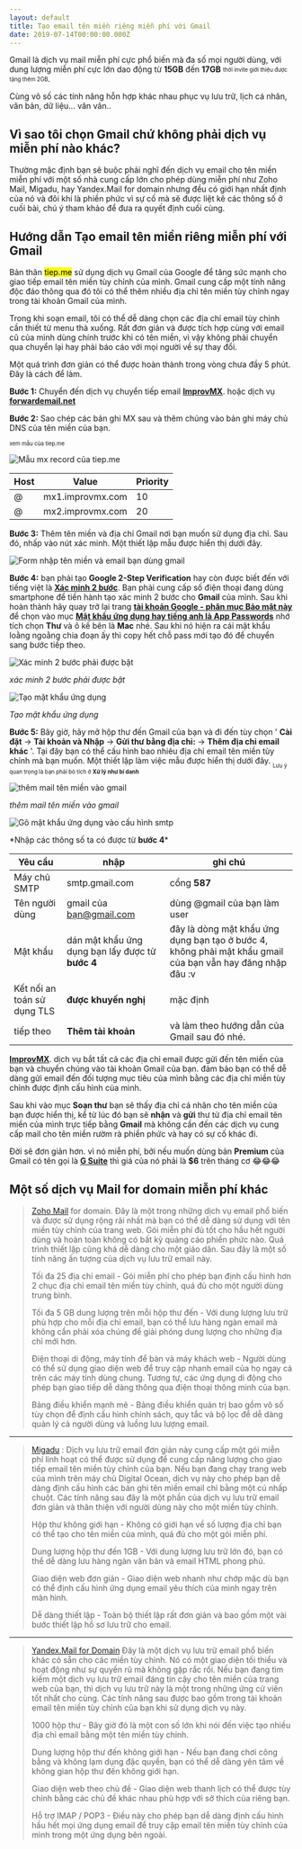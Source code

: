 ```yaml
---
layout: default
title: Tạo email tên miền riêng miễn phí với Gmail
date: 2019-07-14T00:00:00.000Z
---
```

Gmail là dịch vụ mail miễn phí cực phổ biến mà đa số mọi người dùng, với dung lượng miễn phí cực lớn dao động từ **15GB** đến **17GB** <sub><sup>thời invite giới thiệu được tặng thêm 2GB</sup></sub>.

Cùng vô số các tính năng hỗn hợp khác nhau phục vụ lưu trữ, lịch cá nhân, văn bản, dữ liệu... vân vân..

## Vì sao tôi chọn Gmail chứ không phải dịch vụ miễn phí nào khác?

Thường mặc định bạn sẽ buộc phải nghĩ đến dịch vụ email cho tên miền miễn phí với một số nhà cung cấp lớn cho phép dùng miễn phí như Zoho Mail, Migadu, hay Yandex.Mail for domain nhưng đều có giới hạn nhất định của nó và đôi khi là phiền phức vì sự cố mà sẽ được liệt kê các thông số ở cuối bài, chú ý tham khảo để đưa ra quyết định cuối cùng.

## Hướng dẫn Tạo email tên miền riêng miễn phí với Gmail

Bản thân <mark>tiep.me</mark> sử dụng dịch vụ Gmail của Google để tăng sức mạnh cho giao tiếp email tên miền tùy chỉnh của mình. Gmail cung cấp một tính năng độc đáo thông qua đó tôi có thể thêm nhiều địa chỉ tên miền tùy chỉnh ngay trong tài khoản Gmail của mình. 

Trong khi soạn email, tôi có thể dễ dàng chọn các địa chỉ email tùy chỉnh cần thiết từ menu thả xuống. Rất đơn giản và được tích hợp cùng với email cũ của mình dùng chính trước khi có tên miền, vì vậy không phải chuyển qua chuyển lại hay phải báo cáo với mọi người về sự thay đổi.

Một quá trình đơn giản có thể được hoàn thành trong vòng chưa đầy 5 phút. Đây là cách để làm. 

**Bước 1:** Chuyển đến dịch vụ chuyển tiếp email [**ImprovMX**](https://improvmx.com). hoặc dịch vụ [**forwardemail.net**](https://forwardemail.net/#/)

**Bước 2:** Sao chép các bản ghi MX sau và thêm chúng vào bản ghi máy chủ DNS của tên miền của bạn.

<sub><sub>xem mẫu của tiep.me</sub></sub>

![Mẫu mx record của tiep.me](https://data.tiep.me/assets/img/images/og-images/gmail/dns_mx.png)

| **Host** | **Value**        | **Priority** |
| -------- | ---------------- | ------------ |
| @        | mx1.improvmx.com | 10           |
| @        | mx2.improvmx.com | 20           |

**Bước 3:** Thêm tên miền và địa chỉ Gmail nơi bạn muốn sử dụng địa chỉ. Sau đó, nhấp vào nút xác minh. Một thiết lập mẫu được hiển thị dưới đây.

![Form nhập tên miền và email bạn dùng gmail](https://data.tiep.me/assets/img/images/og-images/gmail/add_domain.png)

**Bước 4:** bạn phải tạo **Google 2-Step Verification** hay còn được biết đến với tiếng việt là [**Xác minh 2 bước**](https://myaccount.google.com/security). Bạn phải cung cấp số điện thoại đang dùng smartphone để tiến hành tạo xác minh 2 bước cho **Gmail** của mình. Sau khi hoàn thành hãy quay trở lại trang [**tài khoản Google - phân mục Bảo mật này**](https://myaccount.google.com/security) để chọn vào mục [**Mật khẩu ứng dụng hay tiếng anh là App Passwords**](https://myaccount.google.com/apppasswords?utm_source=google-account&utm_medium=web) nhớ tích chọn **Thư** và ô kế bên là **Mac** nhé. Sau khi nó hiện ra cái mật khẩu loằng ngoằng chia đoạn ấy thì copy hết chỗ pass mới tạo đó để chuyển sang bước tiếp theo.

![Xác minh 2 bước phải được bật](https://data.tiep.me/assets/img/images/og-images/gmail/xacminh2buoc.png)

_xác minh 2 bước phải được bật_

![Tạo mật khẩu ứng dụng](https://data.tiep.me/assets/img/images/og-images/gmail/apppassword.png)

_Tạo mật khẩu ứng dụng_

**Bước 5:** Bây giờ, hãy mở hộp thư đến Gmail của bạn và đi đến tùy chọn ' **Cài đặt** → **Tài khoản và Nhập** → **Gửi thư bằng địa chỉ:** → **Thêm địa chỉ email khác** '. Tại đây bạn có thể cấu hình bao nhiêu địa chỉ email tên miền tùy chỉnh mà bạn muốn. Một thiết lập làm việc mẫu được hiển thị dưới đây.
<sub><sub>Lưu ý quan trọng là bạn phải bỏ tích ở **Xử lý như bí danh**</sub></sub>

![thêm mail tên miền vào gmail](https://data.tiep.me/assets/img/images/og-images/gmail/gmail1.png)

_thêm mail tên miền vào gmail_

![Gõ mật khẩu ứng dụng vào cấu hình smtp](https://data.tiep.me/assets/img/images/og-images/gmail/gmail2.png)

\*Nhập các thông số ta có được từ **bước 4***

| **Yêu cầu**                 | **nhập**                                         | **ghi chú**                                                                                                |
| --------------------------- | ------------------------------------------------ | ---------------------------------------------------------------------------------------------------------- |
| Máy chủ SMTP                | smtp.gmail.com                                   | cổng **587**                                                                                               |
| Tên người dùng              | gmail của bạn@gmail.com                          | dùng @gmail của bạn làm user                                                                               |
| Mật khẩu                    | dán mật khẩu ứng dụng bạn lấy được từ **bước 4** | đây là dòng mật khẩu ứng dụng bạn tạo ở bước 4, không phải mật khẩu gmail của bạn vẫn hay đăng nhập đâu :v |
| Kết nối an toán sử dụng TLS | **được khuyến nghị**                             | mặc định                                                                                                   |
| tiếp theo                   | **Thêm tài khoản**                               | và làm theo hướng dẫn của Gmail sau đó nhé.                                                                |

[**ImprovMX**](https://improvmx.com). dịch vụ bắt tất cả các địa chỉ email được gửi đến tên miền của bạn và chuyển chúng vào tài khoản Gmail của bạn. đảm bảo bạn có thể dễ dàng gửi email đến đối tượng mục tiêu của mình bằng các địa chỉ miền tùy chỉnh được định cấu hình của mình.

Sau khi vào mục **Soạn thư** bạn sẽ thấy địa chỉ cá nhân cho tên miền của bạn được hiển thị, kể từ lúc đó bạn sẽ **nhận** và **gửi** thư từ địa chỉ email tên miền của mình trực tiếp bằng **Gmail** mà không cần đến các dịch vụ cung cấp mail cho tên miền rườm rà phiền phức và hay có sự cố khác đi.

Đời sẽ đơn giản hơn. vì nó miễn phí, bởi nếu muốn dùng bản **Premium** của Gmail có tên gọi là [**G Suite**](https://gsuite.google.com.vn/intl/vi/) thì giá của nó phải là **$6** trên tháng cơ 😂😂😂

## Một số dịch vụ Mail for domain miễn phí khác

> [Zoho Mail](https://www.zoho.com/mail/) for domain. Đây là một trong những dịch vụ email phổ biến và được sử dụng rộng rãi nhất mà bạn có thể dễ dàng sử dụng với tên miền tùy chỉnh của trang web. Gói miễn phí đủ tốt cho hầu hết người dùng và hoàn toàn không có bất kỳ quảng cáo phiền phức nào. Quá trình thiết lập cũng khá dễ dàng cho một giáo dân. Sau đây là một số tính năng ấn tượng của dịch vụ lưu trữ email này. 
>
> Tối đa 25 địa chỉ email - Gói miễn phí cho phép bạn định cấu hình hơn 2 chục địa chỉ email tên miền tùy chỉnh, quá đủ cho một người dùng trung bình.
>
> Tối đa 5 GB dung lượng trên mỗi hộp thư đến - Với dung lượng lưu trữ phù hợp cho mỗi địa chỉ email, bạn có thể lưu hàng ngàn email mà không cần phải xóa chúng để giải phóng dung lượng cho những địa chỉ mới hơn.
>
> Điện thoại di động, máy tính để bàn và máy khách web - Người dùng có thể sử dụng giao diện web để truy cập nhanh email của họ ngay cả trên các máy tính dùng chung. Tương tự, các ứng dụng di động cho phép bạn giao tiếp dễ dàng thông qua điện thoại thông minh của bạn.
>
> Bảng điều khiển mạnh mẽ - Bảng điều khiển quản trị bao gồm vô số tùy chọn để định cấu hình chính sách, quy tắc và bộ lọc để dễ dàng quản lý cả người dùng và luồng lưu lượng email.

- - -

> [Migadu](https://www.migadu.com/en/index.html) : Dịch vụ lưu trữ email đơn giản này cung cấp một gói miễn phí linh hoạt có thể được sử dụng để cung cấp năng lượng cho giao tiếp email tên miền tùy chỉnh của bạn. Nếu bạn đang chạy trang web của mình trên máy chủ Digital Ocean, dịch vụ này cho phép bạn dễ dàng định cấu hình các bản ghi tên miền email chỉ bằng một cú nhấp chuột. Các tính năng sau đây là một phần của dịch vụ lưu trữ email đơn giản và thân thiện với người dùng này cho một miền tùy chỉnh.
>
> Hộp thư không giới hạn - Không có giới hạn về số lượng địa chỉ bạn có thể tạo cho tên miền của mình, quá đủ cho một gói miễn phí.
>
> Dung lượng hộp thư đến 1GB - Với dung lượng lưu trữ lớn đó, bạn có thể dễ dàng lưu hàng ngàn văn bản và email HTML phong phú.
>
> Giao diện web đơn giản - Giao diện web nhanh như chớp mặc dù bạn có thể định cấu hình ứng dụng email yêu thích của mình ngay trên màn hình.
>
> Dễ dàng thiết lập - Toàn bộ thiết lập rất đơn giản và bao gồm một vài bước thiết lập hồ sơ lưu trữ cho email.

- - -

> [Yandex.Mail for Domain](https://connect.yandex.com) Đây là một dịch vụ lưu trữ email phổ biến khác có sẵn cho các miền tùy chỉnh. Nó có một giao diện tối thiểu và hoạt động như sự quyến rũ mà không gặp rắc rối. Nếu bạn đang tìm kiếm một dịch vụ lưu trữ email đáng tin cậy cho tên miền của trang web của bạn, thì dịch vụ lưu trữ này là một trong những ứng cử viên tốt nhất cho cùng. Các tính năng sau được bao gồm trong tài khoản email tên miền tùy chỉnh của bạn khi sử dụng dịch vụ này.
>
> 1000 hộp thư - Bây giờ đó là một con số lớn khi nói đến việc tạo nhiều địa chỉ email bằng một tên miền tùy chỉnh.
>
> Dung lượng hộp thư đến không giới hạn - Nếu bạn đang chơi công bằng và không lạm dụng đặc quyền, bạn có thể dễ dàng yên tâm về không gian hộp thư đến không giới hạn.
>
> Giao diện web theo chủ đề - Giao diện web thanh lịch có thể được tùy chỉnh bằng các chủ đề khác nhau phù hợp với sở thích của riêng bạn.
>
> Hỗ trợ IMAP / POP3 - Điều này cho phép bạn dễ dàng định cấu hình hầu hết mọi ứng dụng email để truy cập email tên miền tùy chỉnh của mình trong một ứng dụng bên ngoài.
